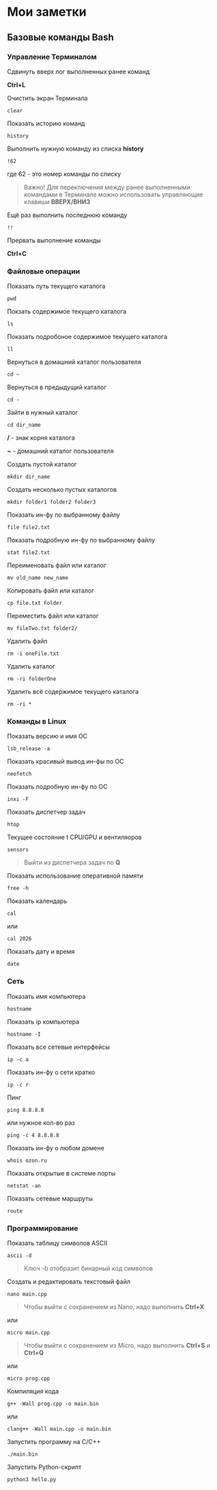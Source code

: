 # Мои заметки

## Базовые команды Bash

### Управление Терминалом

Сдвинуть вверх лог выполненных ранее команд

**Ctrl+L**

Очистить экран Терминала

```shell
clear
```

Показать историю команд

```shell
history
```

Выполнить нужную команду из списка **history**

```shell
!62
```

где 62 - это номер команды по списку

> Важно! Для переключения между ранее выполненными командами в Терминале можно использовать управляющие клавиши **ВВЕРХ/ВНИЗ**

Ещё раз выполнить последнюю команду

```shell
!!
```

Прервать выполнение команды

**Ctrl+C**

### Файловые операции

Показать путь текущего каталога

```shell
pwd
```

Покзать содержимое текущего каталога

```shell
ls
```

Показать подробоное содержимое текущего каталога

```shell
ll
```

Вернуться в домашний каталог пользователя

```shell
cd ~
```

Вернуться в предыдущий каталог
```shell
cd -
```

Зайти в нужный каталог
```shell
cd dir_name
```

**/** - знак корня каталога

**~** - домашний каталог пользователя

Создать пустой каталог
```shell
mkdir dir_name
```

Создать несколько пустых каталогов
```shell
mkdir folder1 folder2 folder3
```

Показать ин-фу по выбранному файлу
```shell
file file2.txt
```

Показать подробную ин-фу по выбранному файлу
```shell
stat file2.txt
```

Переименовать файл или каталог
```shell
mv old_name new_name
```

Копировать файл или каталог
```shell
cp file.txt Folder
```

Переместить файл или каталог
```shell
mv fileTwo.txt folder2/
```

Удалить файл
```shell
rm -i oneFile.txt
```

Удалить каталог
```shell
rm -ri folderOne
```

Удалить всё содержимое текущего каталога
```shell
rm -ri *
```

### Команды в Linux

Показать версию и имя ОС
```shell
lsb_release -a
```

Показать красивый вывод ин-фы по ОС
```shell
neofetch
```

Показать подробную ин-фу по ОС
```shell
inxi -F
```

Показать диспетчер задач
```shell
htop
```

Текущее состояние t CPU/GPU и вентиляоров
```shell
sensors
```

> Выйти из диспетчера задач по **Q**


Показать использование оперативной памяти
```shell
free -h
```

Показать календарь
```shell
cal
```

или

```shell
cal 2026
```

Показать дату и время
```shell
date
```

### Сеть

Показать имя компьютера
```shell
hostname
```

Показать ip компьютера
```shell
hostname -I
```

Показать все сетевые интерфейсы
```shell
ip -c a
```

Показать ин-фу о сети кратко
```shell
ip -c r
```

Пинг
```shell
ping 8.8.8.8
```

или нужное кол-во раз
```shell
ping -c 4 8.8.8.8
```

Показать ин-фу о любом домене
```shell
whois ozon.ru
```

Показать открытые в системе порты
```shell
netstat -an
```

Показать сетевые маршруты
```shell
route
```

### Программирование

Показать таблицу символов ASCII
```shell
ascii -d
```

> Ключ -b отобразит бинарный код символов

Создать и редактировать текстовый файл

```shell
nano main.cpp
```

> Чтобы выйти с сохранением из Nano, надо выполнить **Ctrl+X**

или

```shell
micro main.cpp
```

> Чтобы выйти с сохранением из Micro, надо выполнить **Ctrl+S** и **Ctrl+Q**

или

```shell
micro prog.cpp
```

Компиляция кода

```shell
g++ -Wall prog.cpp -o main.bin
```

или

```shell
clang++ -Wall main.cpp -o main.bin
```

Запустить программу на C/C++
```shell
./main.bin
```

Запустить Python-скрипт
```shell
python3 hello.py
```









